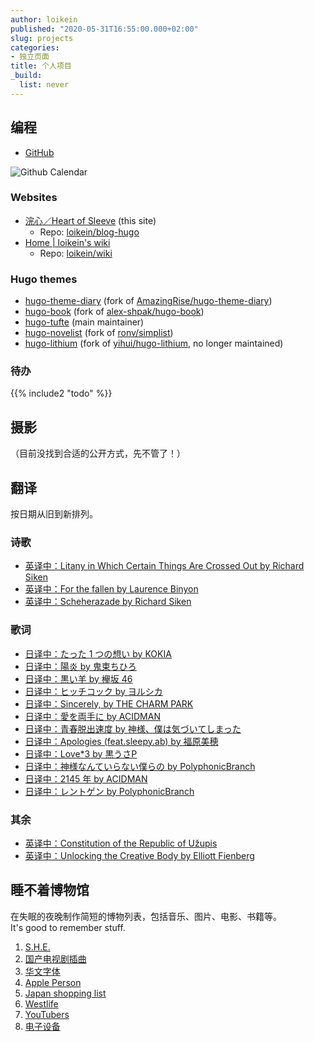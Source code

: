 ```yaml
---
author: loikein
published: "2020-05-31T16:55:00.000+02:00"
slug: projects
categories:
- 独立页面
title: 个人项目
_build:
  list: never
---
```

## 编程

- [GitHub](https://github.com/loikein)

![Github Calendar](https://ghchart.rshah.org/loikein)

### Websites

- [浣心／Heart of Sleeve](https://blog.loikein.one/) \(this site\)
  + Repo: [loikein/blog-hugo](https://github.com/loikein/blog-hugo)
- [Home | loikein's wiki](https://wiki.loikein.one/)
  + Repo: [loikein/wiki](https://github.com/loikein/wiki)

### Hugo themes

- [hugo-theme-diary](https://github.com/loikein/hugo-theme-diary) \(fork of [AmazingRise/hugo-theme-diary](https://github.com/AmazingRise/hugo-theme-diary)\)
- [hugo-book](https://github.com/loikein/hugo-book) \(fork of [alex-shpak/hugo-book](https://github.com/alex-shpak/hugo-book)\)
- [hugo-tufte](https://github.com/loikein/hugo-tufte) \(main maintainer\)
- [hugo-novelist](https://github.com/loikein/hugo-novelist) \(fork of [ronv/simplist](https://github.com/ronv/simplist)\)
- [hugo-lithium](https://github.com/loikein/hugo-lithium-loikein) \(fork of [yihui/hugo-lithium](https://github.com/yihui/hugo-lithium), no longer maintained\)

### 待办

{{% include2 "todo" %}}


## 摄影

（目前没找到合适的公开方式，先不管了！）


## 翻译

按日期从旧到新排列。

### 诗歌

<!-- {{< tagList category="翻译" include="英译中" exclude="语言笔记,中译英,中译日">}} -->

- [英译中：Litany in Which Certain Things Are Crossed Out by Richard Siken](/posts/2019-06-09-litany-in-which-certain-things-are-crossed-out-by-richard-siken/)
- [英译中：For the fallen by Laurence Binyon](/posts/2022-04-12-for-the-fallen-by-laurence-binyon/)
- [英译中：Scheherazade by Richard Siken](/posts/2023-12-15-scheherazade-by-richard-siken/)

### 歌词

<!-- {{< tagList category="翻译" include="翻译,音乐" exclude="语言笔记,中译英,中译日" >}} -->

- [日译中：たった 1 つの想い by KOKIA](/posts/2016-06-23-tatta-hitotuno-omoi-by-kokia/)
- [日译中：陽炎 by 鬼束ちひろ](/posts/2019-09-14-kagerou-by-onitsuka-chihiro/)
- [日译中：黒い羊 by 欅坂 46](/posts/2019-09-20-kuroi-hitsuji-by-keyakizaka46/)
- [日译中：ヒッチコック by ヨルシカ](/posts/2019-10-05-hitchcock-by-yorushika/)
- [日译中：Sincerely, by THE CHARM PARK](/posts/2019-10-26-sincerely-by-the-charm-park/)
- [日译中：愛を両手に by ACIDMAN](/posts/2019-11-10-ai-wo-ryoute-ni-by-acidman/)
- [日译中：青春脱出速度 by 神様、僕は気づいてしまった](/posts/2019-12-14-seishun-datshutsu-sokudo-by-kami-sama-boku-wa-kizuiteshimatta/)
- [日译中：Apologies (feat.sleepy.ab) by 福原美穂](/posts/2020-03-06-apologies-feat-sleepy-ab-by-fukuhara-miho/)
- [日译中：Love*3 by 黒うさP](/posts/2020-07-31-love-times-3-by-kurousa-p/)
- [日译中：神様なんていらない僕らの by PolyphonicBranch](/posts/2022-10-27-kami-sama-nante-iranai-bokura-no-by-polyphonicbranch/)
- [日译中：2145 年 by ACIDMAN ](/posts/2023-01-16-year-2145-by-acidman/)
- [日译中：レントゲン by PolyphonicBranch](/posts/2024-05-24-rendogen-by-polyphonicbranch/)

### 其余

<!-- {{< tagList category="翻译" include="英译中" exclude="音乐,诗" >}} -->

- [英译中：Constitution of the Republic of Užupis](/posts/2019-12-15-constitution-of-the-republic-of-uzupis/)
- [英译中：Unlocking the Creative Body by Elliott Fienberg](/posts/2020-02-09-unlocking-the-creative-body-by-elliott-fienberg/)


## 睡不着博物馆

在失眠的夜晚制作简短的博物列表，包括音乐、图片、电影、书籍等。  
It's good to remember stuff.

1. [S.H.E.](/posts/2018-01-25-sleepless-museum-001-s-h-e/)
2. [国产电视剧插曲](/posts/2018-01-25-sleepless-museum-002-songs-from-chinese-dramas/)
3. [华文字体](/posts/2018-01-29-sleepless-museum-003-sinotype-fonts/)
4. [Apple Person](/posts/2018-01-30-sleepless-museum-004-apple-person/)
5. [Japan shopping list](/posts/2018-05-21-sleepless-museum-005-japan-shopping-list/)
7. [Westlife](/posts/2019-02-14-sleepless-museum-007-westlife/)
8. [YouTubers](/posts/2019-08-29-sleepless-museum-008-youtubers/)
9. [电子设备](/posts/2020-01-31-sleepless-museum-009-digital-gadgets/)

<!-- 6. [早稻田大学的自贩机](/posts/2018-09-20-sleepless-museum-006-vending-machines-at-waseda/) -->
